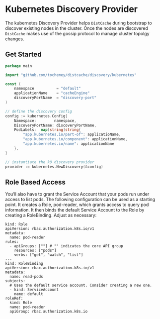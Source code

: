 # Kubernetes Discovery Provider

The kubernetes Discovery Provider helps `DistCache` during bootstrap to discover existing nodes in the cluster.
Once the nodes are discovered `DistCache` makes use of the gossip protocol to manage cluster topolgy changes.

## Get Started

```go
package main

import "github.com/tochemey/distcache/discovery/kubernetes"

const (
    namespace          = "default"
    applicationName    = "cacheEngine"
    discoveryPortName  = "discovery-port"
)

// define the discovery config
config := kubernetes.Config{
    Namespace:        namespace,
    DiscoveryPortName: discoveryPortName,
    PodLabels:  map[string]string{
        "app.kubernetes.io/part-of": applicatioName,
        "app.kubernetes.io/component": applicationName,
        "app.kubernetes.io/name": applicationName
    },
}

// instantiate the k8 discovery provider
provider := kubernetes.NewDiscovery(&config)
```

## Role Based Access

You’ll also have to grant the Service Account that your pods run under access to list pods. The following configuration
can be used as a starting point.
It creates a Role, pod-reader, which grants access to query pod information. It then binds the default Service Account
to the Role by creating a RoleBinding.
Adjust as necessary:

```
kind: Role
apiVersion: rbac.authorization.k8s.io/v1
metadata:
  name: pod-reader
rules:
  - apiGroups: [""] # "" indicates the core API group
    resources: ["pods"]
    verbs: ["get", "watch", "list"]
---
kind: RoleBinding
apiVersion: rbac.authorization.k8s.io/v1
metadata:
  name: read-pods
subjects:
  # Uses the default service account. Consider creating a new one.
  - kind: ServiceAccount
    name: default
roleRef:
  kind: Role
  name: pod-reader
  apiGroup: rbac.authorization.k8s.io
```
